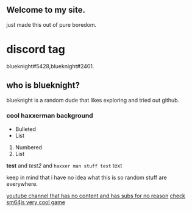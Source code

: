 ## Welcome to my site.
just made this out of pure boredom.

# discord tag
blueknight#5428,blueknight#2401.

## who  is blueknight?
blueknight is a random dude that likes exploring and tried out github.
### cool haxxerman background 

- Bulleted
- List

1. Numbered
2. List

**test** and _test2_ and `haxxer man stuff test` text



keep in mind that i have no idea what this is so random stuff are everywhere.

[youtube channel that has no content and has subs for no reason](https://www.youtube.com/channel/UCyv7ZBYeevY6OwautkawZjQ)
[check sm64js very cool game](https://sm64js.com)


